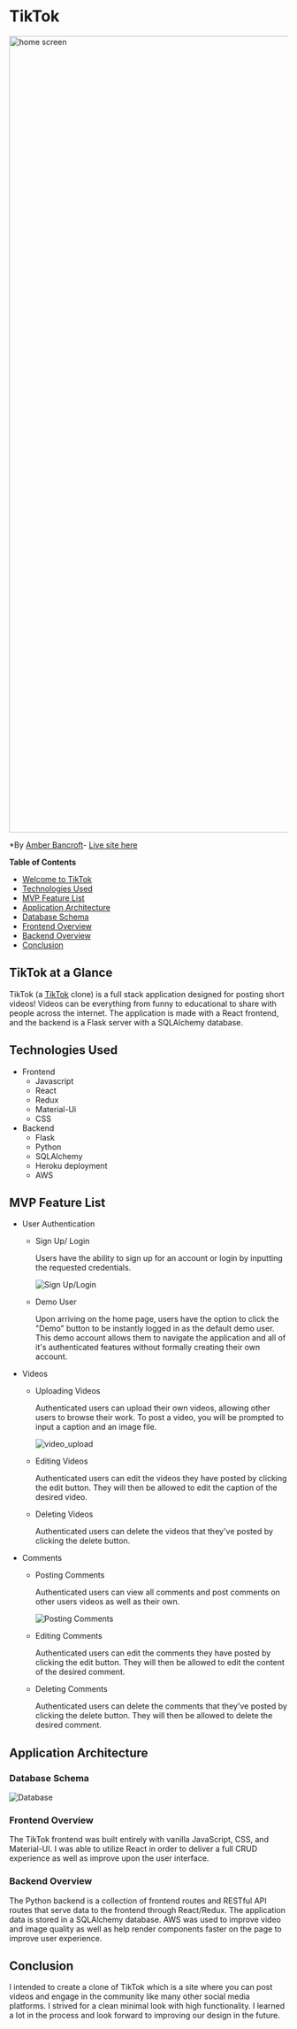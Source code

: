 # TikTok

<img width='1440' alt='home screen' src='https://user-images.githubusercontent.com/77598204/136069694-bbf6a7ed-7c4b-4452-abad-0076f019828a.png'>

*By [Amber Bancroft](https://github.com/AmberBancroft)- 
[Live site here](https://tiktokcapstoneproject.herokuapp.com/)

**Table of Contents**
* [Welcome to TikTok](#TikTok-at-a-glance)
* [Technologies Used](#technologies-used)
* [MVP Feature List](#mvp-feature-list)
* [Application Architecture](#application-architecture)
* [Database Schema](#database-schema)
* [Frontend Overview](#frontend-overview)
* [Backend Overview](#backend-overview)
* [Conclusion](#conclusion)

## TikTok at a Glance
TikTok (a [TikTok](https://www.tiktok.com/) clone) is a full stack application designed for posting short videos! Videos can be everything from funny to educational to share with people across the internet. The application is made with a React frontend, and the backend is a Flask server with a SQLAlchemy database.

## Technologies Used
- Frontend
  - Javascript
  - React
  - Redux
  - Material-Ui
  - CSS
- Backend
  - Flask
  - Python
  - SQLAlchemy
  - Heroku deployment
  - AWS

## MVP Feature List
* User Authentication
    * Sign Up/ Login
        
        Users have the ability to sign up for an account or login by inputting the requested credentials.

        ![Sign Up/Login](https://user-images.githubusercontent.com/77598204/136075389-ca456d64-62f6-410b-8b01-b210dd6b1f79.gif)

    * Demo User

        Upon arriving on the home page, users have the option to click the "Demo" button to be instantly logged in as the default demo user. This demo account allows them to navigate the application and all of it's authenticated features without formally creating their own account.
        
* Videos
    * Uploading Videos
        
        Authenticated users can upload their own videos, allowing other users to browse their work. To post a video, you will be prompted to input a caption and an image file.

        ![video_upload](https://user-images.githubusercontent.com/77598204/136076166-9d34e7f1-b9be-4429-ac2d-23a037bed57d.gif)

    * Editing Videos
    
      Authenticated users can edit the videos they have posted by clicking the edit button. They will then be allowed to edit the caption of the desired video.
      
    * Deleting Videos

      Authenticated users can delete the videos that they've posted by clicking the delete button.

* Comments
    * Posting Comments
        
        Authenticated users can view all comments and post comments on other users videos as well as their own.
        
        ![Posting Comments](https://user-images.githubusercontent.com/77598204/136076885-0b7bc8bc-01fd-4646-917b-b61387a3fd0a.gif)

    * Editing Comments
    
      Authenticated users can edit the comments they have posted by clicking the edit button. They will then be allowed to edit the content of the desired comment.
      
    * Deleting Comments

      Authenticated users can delete the comments that they've posted by clicking the delete button. They will then be allowed to delete the desired comment.
      
## Application Architecture

### Database Schema
![Database](https://user-images.githubusercontent.com/77598204/135540257-dffa8832-dce8-4d89-b522-45c699cf9bb5.png)

### Frontend Overview
The TikTok frontend was built entirely with vanilla JavaScript, CSS, and Material-UI. I was able to utilize React in order to deliver a full CRUD experience as well as improve upon the user interface. 

### Backend Overview
The Python backend is a collection of frontend routes and RESTful API routes that serve data to the frontend through React/Redux. The application data is stored in a SQLAlchemy database. AWS was used to improve video and image quality as well as help render components faster on the page to improve user experience.

## Conclusion
I intended to create a clone of TikTok which is a site where you can post videos and engage in the community like many other social media platforms. I strived for a clean minimal look with high functionality. I learned a lot in the process and look forward to improving our design in the future.
